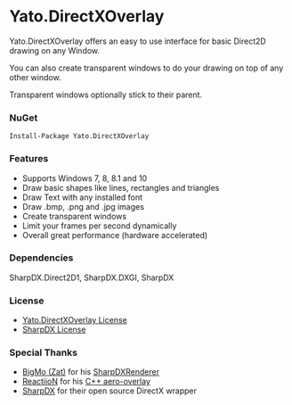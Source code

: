 # Yato.DirectXOverlay

Yato.DirectXOverlay offers an easy to use interface for basic Direct2D drawing on any Window.


You can also create transparent windows to do your drawing on top of any other window.


Transparent windows optionally stick to their parent.

### NuGet

    Install-Package Yato.DirectXOverlay

### Features

- Supports Windows 7, 8, 8.1 and 10
- Draw basic shapes like lines, rectangles and triangles
- Draw Text with any installed font
- Draw .bmp, .png and .jpg images
- Create transparent windows
- Limit your frames per second dynamically
- Overall great performance (hardware accelerated)

### Dependencies

SharpDX.Direct2D1, SharpDX.DXGI, SharpDX

### License

- [Yato.DirectXOverlay License](https://github.com/YatoDev/Yato.DirectXOverlay/blob/master/LICENSE.md "Yato.DirectXOverlay License")
- [SharpDX License](https://github.com/sharpdx/SharpDX/blob/master/License.txt "SharpDX License")

### Special Thanks

- [BigMo (Zat)](https://github.com/BigMo "BigMo (Zat)") for his [SharpDXRenderer](https://github.com/BigMo/ExternalUtilsCSharp/tree/master/ExternalUtilsCSharp.SharpDXRenderer "SharpDXRenderer")
- [ReactiioN](https://github.com/ReactiioN1337 "ReactiioN") for his [C++ aero-overlay](https://github.com/ReactiioN1337/aero-overlay "C++ aero-overlay")
- [SharpDX](http://sharpdx.org/ "SharpDX") for their open source DirectX wrapper